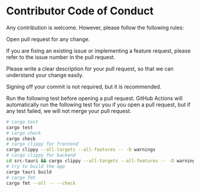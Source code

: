 # Contributor Code of Conduct

Any contribution is welcome.
However, please follow the following rules:

Open pull request for any change.

If you are fixing an existing issue or implementing a feature request,
please refer to the issue number in the pull request.

Please write a clear description for your pull request,
so that we can understand your change easily.

Signing off your commit is not required,
but it is recommended.

Run the following test before opening a pull request.
GitHub Actions will automatically run the following test for you
if you open a pull request,
but if any test failed, we will not merge your pull request.
```bash
# cargo test
cargo test
# cargo check
cargo check
# cargo clippy for frontend
cargo clippy --all-targets --all-features -- -D warnings
# cargo clippy for backend
cd src-tauri && cargo clippy --all-targets --all-features -- -D warnings && cd ..
# try to build the app
cargo tauri build
# cargo fmt
cargo fmt --all -- --check
```